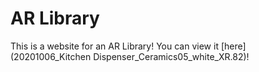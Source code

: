 # AR Library
This is a website for an AR Library! You can view it [here](20201006_Kitchen Dispenser_Ceramics05_white_XR.82)!

